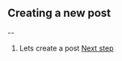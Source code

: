
## Creating a new post
--
1. Lets create a post 
[Next step](https://github.com/sgonzalezml/workshop-react/tree/v5)